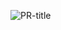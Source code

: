 
![PR-title](https://github.com/brgeetha3/PR-title/assets/117840807/2d9b9902-807d-483f-8a0d-70fb996826eb)

